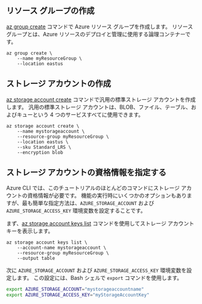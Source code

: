 ## <a name="create-a-resource-group"></a>リソース グループの作成

[az group create](/cli/azure/group#create) コマンドで Azure リソース グループを作成します。 リソース グループとは、Azure リソースのデプロイと管理に使用する論理コンテナーです。

```azurecli-interactive
az group create \
    --name myResourceGroup \
    --location eastus
```

## <a name="create-a-storage-account"></a>ストレージ アカウントの作成

[az storage account create](/cli/azure/storage/account#create) コマンドで汎用の標準ストレージ アカウントを作成します。 汎用の標準ストレージ アカウントは、BLOB、ファイル、テーブル、およびキューという 4 つのサービスすべてに使用できます。 

```azurecli-interactive
az storage account create \
    --name mystorageaccount \
    --resource-group myResourceGroup \
    --location eastus \
    --sku Standard_LRS \
    --encryption blob
```

## <a name="specify-storage-account-credentials"></a>ストレージ アカウントの資格情報を指定する

Azure CLI では、このチュートリアルのほとんどのコマンドにストレージ アカウントの資格情報が必要です。 機能の実行時にいくつかのオプションもありますが、最も簡単な指定方法は、`AZURE_STORAGE_ACCOUNT` および `AZURE_STORAGE_ACCESS_KEY` 環境変数を設定することです。

まず、[az storage account keys list](/cli/azure/storage/account/keys#list) コマンドを使用してストレージ アカウント キーを表示します。

```azurecli-interactive
az storage account keys list \
    --account-name mystorageaccount \
    --resource-group myResourceGroup \
    --output table
```

次に `AZURE_STORAGE_ACCOUNT` および `AZURE_STORAGE_ACCESS_KEY` 環境変数を設定します。 この設定には、Bash シェルで `export` コマンドを使用します。

```bash
export AZURE_STORAGE_ACCOUNT="mystorageaccountname"
export AZURE_STORAGE_ACCESS_KEY="myStorageAccountKey"
```